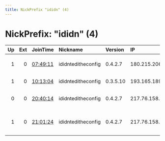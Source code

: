 ```yaml
---
title: NickPrefix "ididn" (4)
---
```


# NickPrefix: "ididn" (4)

|   Up |   Ext | JoinTime                                                                                            | Nickname           | Version   | IP              | AS                  | CC   |   ORp |   Dirp | OS    | Contact                                |   eFamMembers |
|-----:|------:|:----------------------------------------------------------------------------------------------------|:-------------------|:----------|:----------------|:--------------------|:-----|------:|-------:|:------|:---------------------------------------|--------------:|
|    1 |     0 | [07:49:11](https://metrics.torproject.org/rs.html#details/C368DE5BB05C81D394A8C0ACDDBFD6D18FD454C2) | ididnteditheconfig | 0.4.2.7   | 180.215.206.208 | BGPNET Global ASN   | hk   |  9001 |   9030 | Linux | None                                   |             1 |
|    1 |     0 | [10:13:04](https://metrics.torproject.org/rs.html#details/2493C3A3F8699F8679014C4EECC039D34B0B06D7) | ididnteditheconfig | 0.3.5.10  | 193.165.189.6   | PODA a.s.           | cz   |  9001 |   9030 | Linux | None                                   |             1 |
|    0 |     0 | [20:40:14](https://metrics.torproject.org/rs.html#details/A54EFA3424841ED6EADB1109974FDEA479996644) | ididnteditheconfig | 0.4.2.7   | 217.76.158.244  | 1&amp;1 Internet SE | es   |  9001 |   9030 | Linux | None                                   |             1 |
|    1 |     0 | [21:01:24](https://metrics.torproject.org/rs.html#details/7E078D13C3A94B43486A2F8A281EED6007A7AD28) | ididnteditheconfig | 0.4.2.7   | 217.76.158.244  | 1&amp;1 Internet SE | es   |  9001 |   9030 | Linux | 0xFFFFFFFF Random Person &lt;nobody AT |             1 |
